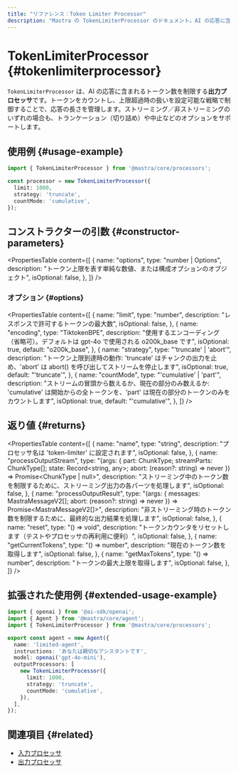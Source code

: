 ```yaml
---
title: "リファレンス：Token Limiter Processor"
description: "Mastra の TokenLimiterProcessor のドキュメント。AI の応答に含まれるトークン数を制限します。"
---
```


# TokenLimiterProcessor \{#tokenlimiterprocessor\}

`TokenLimiterProcessor` は、AI の応答に含まれるトークン数を制限する**出力プロセッサ**です。トークンをカウントし、上限超過時の扱いを設定可能な戦略で制御することで、応答の長さを管理します。ストリーミング／非ストリーミングのいずれの場合も、トランケーション（切り詰め）や中止などのオプションをサポートします。

## 使用例 \{#usage-example\}

```typescript copy
import { TokenLimiterProcessor } from '@mastra/core/processors';

const processor = new TokenLimiterProcessor({
  limit: 1000,
  strategy: 'truncate',
  countMode: 'cumulative',
});
```

## コンストラクターの引数 \{#constructor-parameters\}

<PropertiesTable
  content={[
{
name: "options",
type: "number | Options",
description: "トークン上限を表す単純な数値、または構成オプションのオブジェクト",
isOptional: false,
},
]}
/>

### オプション \{#options\}

<PropertiesTable
  content={[
{
name: "limit",
type: "number",
description: "レスポンスで許可するトークンの最大数",
isOptional: false,
},
{
name: "encoding",
type: "TiktokenBPE",
description: "使用するエンコーディング（省略可）。デフォルトは gpt-4o で使用される o200k_base です",
isOptional: true,
default: "o200k_base",
},
{
name: "strategy",
type: "'truncate' | 'abort'",
description: "トークン上限到達時の動作: 'truncate' はチャンクの出力を止め、'abort' は abort() を呼び出してストリームを停止します",
isOptional: true,
default: "'truncate'",
},
{
name: "countMode",
type: "'cumulative' | 'part'",
description: "ストリームの冒頭から数えるか、現在の部分のみ数えるか: 'cumulative' は開始からの全トークンを、'part' は現在の部分のトークンのみをカウントします",
isOptional: true,
default: "'cumulative'",
},
]}
/>

## 返り値 \{#returns\}

<PropertiesTable
  content={[
{
name: "name",
type: "string",
description: "プロセッサ名は 'token-limiter' に設定されます",
isOptional: false,
},
{
name: "processOutputStream",
type: "(args: { part: ChunkType; streamParts: ChunkType[]; state: Record<string, any>; abort: (reason?: string) => never }) => Promise<ChunkType | null>",
description: "ストリーミング中のトークン数を制限するために、ストリーミング出力の各パーツを処理します",
isOptional: false,
},
{
name: "processOutputResult",
type: "(args: { messages: MastraMessageV2[]; abort: (reason?: string) => never }) => Promise<MastraMessageV2[]>",
description: "非ストリーミング時のトークン数を制限するために、最終的な出力結果を処理します",
isOptional: false,
},
{
name: "reset",
type: "() => void",
description: "トークンカウンタをリセットします（テストやプロセッサの再利用に便利）",
isOptional: false,
},
{
name: "getCurrentTokens",
type: "() => number",
description: "現在のトークン数を取得します",
isOptional: false,
},
{
name: "getMaxTokens",
type: "() => number",
description: "トークンの最大上限を取得します",
isOptional: false,
},
]}
/>

## 拡張された使用例 \{#extended-usage-example\}

```typescript filename="src/mastra/agents/limited-agent.ts" showLineNumbers copy
import { openai } from '@ai-sdk/openai';
import { Agent } from '@mastra/core/agent';
import { TokenLimiterProcessor } from '@mastra/core/processors';

export const agent = new Agent({
  name: 'limited-agent',
  instructions: 'あなたは親切なアシスタントです',
  model: openai('gpt-4o-mini'),
  outputProcessors: [
    new TokenLimiterProcessor({
      limit: 1000,
      strategy: 'truncate',
      countMode: 'cumulative',
    }),
  ],
});
```

## 関連項目 \{#related\}

* [入力プロセッサ](/docs/agents/guardrails)
* [出力プロセッサ](/docs/agents/guardrails)